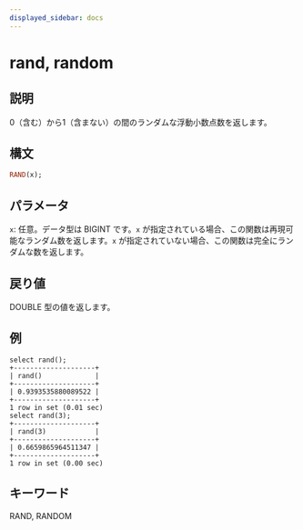 ```yaml
---
displayed_sidebar: docs
---
```


# rand, random

## 説明

0（含む）から1（含まない）の間のランダムな浮動小数点数を返します。

## 構文

```Haskell
RAND(x);
```

## パラメータ

`x`: 任意。データ型は BIGINT です。`x` が指定されている場合、この関数は再現可能なランダム数を返します。`x` が指定されていない場合、この関数は完全にランダムな数を返します。

## 戻り値

DOUBLE 型の値を返します。

## 例

```Plain Text
select rand();
+--------------------+
| rand()             |
+--------------------+
| 0.9393535880089522 |
+--------------------+
1 row in set (0.01 sec)
select rand(3);
+--------------------+
| rand(3)            |
+--------------------+
| 0.6659865964511347 |
+--------------------+
1 row in set (0.00 sec)
```

## キーワード

RAND, RANDOM